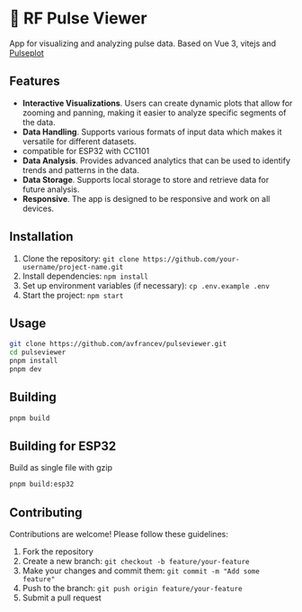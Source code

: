 # :raccoon:  RF Pulse Viewer
App for visualizing and analyzing pulse data. Based on Vue 3, vitejs and [Pulseplot](https://github.com/triq-org/pulseplot-js/)

## Features
- **Interactive Visualizations**. Users can create dynamic plots that allow for zooming and panning, making it easier to analyze specific segments of the data.
- **Data Handling**. Supports various formats of input data which makes it versatile for different datasets.
- compatible for ESP32 with CC1101
- **Data Analysis**. Provides advanced analytics that can be used to identify trends and patterns in the data.
- **Data Storage**. Supports local storage to store and retrieve data for future analysis.
- **Responsive**. The app is designed to be responsive and work on all devices.

## Installation

1. Clone the repository: `git clone https://github.com/your-username/project-name.git`
2. Install dependencies: `npm install`
3. Set up environment variables (if necessary): `cp .env.example .env`
4. Start the project: `npm start`

## Usage

```bash
git clone https://github.com/avfrancev/pulseviewer.git
cd pulseviewer
pnpm install
pnpm dev
```

## Building
``` bash
pnpm build
```

## Building for ESP32
Build as single file with gzip
``` bash
pnpm build:esp32
```

## Contributing

Contributions are welcome! Please follow these guidelines:

1. Fork the repository
2. Create a new branch: `git checkout -b feature/your-feature`
3. Make your changes and commit them: `git commit -m "Add some feature"`
4. Push to the branch: `git push origin feature/your-feature`
5. Submit a pull request